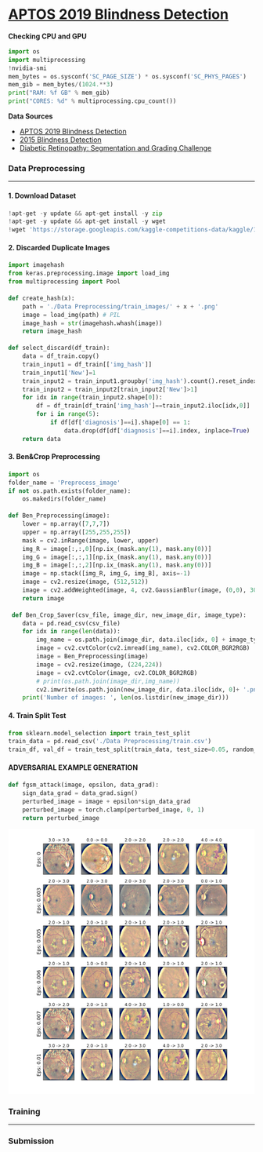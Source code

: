 # [APTOS 2019 Blindness Detection](https://www.kaggle.com/c/aptos2019-blindness-detection)
**Checking CPU and GPU**
```PYTHON
import os
import multiprocessing
!nvidia-smi
mem_bytes = os.sysconf('SC_PAGE_SIZE') * os.sysconf('SC_PHYS_PAGES')
mem_gib = mem_bytes/(1024.**3)  
print("RAM: %f GB" % mem_gib)
print("CORES: %d" % multiprocessing.cpu_count())
```
**Data Sources**
* [APTOS 2019 Blindness Detection](https://www.kaggle.com/c/aptos2019-blindness-detection/data)
* [2015 Blindness Detection](https://www.kaggle.com/tanlikesmath/diabetic-retinopathy-resized)
* [Diabetic Retinopathy: Segmentation and Grading Challenge](https://ieee-dataport.org/open-access/indian-diabetic-retinopathy-image-dataset-idrid)

### Data Preprocessing
---
#### 1. Download Dataset
```PYTHON
!apt-get -y update && apt-get install -y zip
!apt-get -y update && apt-get install -y wget
!wget 'https://storage.googleapis.com/kaggle-competitions-data/kaggle/14774/536888/all.zip?GoogleAccessId=web-data@kaggle-161607.iam.gserviceaccount.com&Expires=1565001228&Signature=ecTeTu%2F9gIQKcEJePgTnnI5G5hoesl3zOgN%2BV3cILfJxnlsZgjp5f2CK1yMG2vZi2VrVxRAbEXiOE903Uw10B1bxpHs%2Bjesu4R8VaXYjYleB1wAQcLWpnUx2Kvki9G6R6C9nOxH178%2FTHz4Hbl%2FpxolKWgRCoNECc%2BXvFTSTAAL5TxHleJIekIecROR7Rid2N1KXG%2FrGrTcKOhgakdmb2gilJpxMSSa1beUrDEJ3E6aHv8X3gFtsxsdTm8hI087U0kuhl9oNiHhNCxtTcl%2BPUGj9POUkOe%2FqCiZo95IEouXC%2FR57kLWtrpQ9846Y144vCquC8pEi%2BX0GGwwqL1sQ5g%3D%3D&response-content-disposition=attachment%3B+filename%3Daptos2019-blindness-detection.zip' --no-check-certificate -O aptos2019-blindness-detection.zip
```
#### 2. Discarded  Duplicate Images  
```PYTHON
import imagehash
from keras.preprocessing.image import load_img
from multiprocessing import Pool

def create_hash(x):
    path = './Data Preprocessing/train_images/' + x + '.png'
    image = load_img(path) # PIL
    image_hash = str(imagehash.whash(image))
    return image_hash

def select_discard(df_train):
    data = df_train.copy()
    train_input1 = df_train[['img_hash']]
    train_input1['New']=1
    train_input2 = train_input1.groupby('img_hash').count().reset_index()
    train_input2 = train_input2[train_input2['New']>1]
    for idx in range(train_input2.shape[0]):
        df = df_train[df_train['img_hash']==train_input2.iloc[idx,0]]
        for i in range(5):
            if df[df['diagnosis']==i].shape[0] == 1:
                data.drop(df[df['diagnosis']==i].index, inplace=True)
    return data
```
#### 3. Ben&Crop Preprocessing
```python
import os
folder_name = 'Preprocess_image'
if not os.path.exists(folder_name):
    os.makedirs(folder_name)

def Ben_Preprocessing(image):
    lower = np.array([7,7,7]) 
    upper = np.array([255,255,255])
    mask = cv2.inRange(image, lower, upper)
    img_R = image[:,:,0][np.ix_(mask.any(1), mask.any(0))]
    img_G = image[:,:,1][np.ix_(mask.any(1), mask.any(0))]
    img_B = image[:,:,2][np.ix_(mask.any(1), mask.any(0))]
    image = np.stack([img_R, img_G, img_B], axis=-1)
    image = cv2.resize(image, (512,512))
    image = cv2.addWeighted(image, 4, cv2.GaussianBlur(image, (0,0), 30) ,-4 ,128)
    return image
    
 def Ben_Crop_Saver(csv_file, image_dir, new_image_dir, image_type):
    data = pd.read_csv(csv_file)
    for idx in range(len(data)):
        img_name = os.path.join(image_dir, data.iloc[idx, 0] + image_type)
        image = cv2.cvtColor(cv2.imread(img_name), cv2.COLOR_BGR2RGB)
        image = Ben_Preprocessing(image)
        image = cv2.resize(image, (224,224))
        image = cv2.cvtColor(image, cv2.COLOR_BGR2RGB)
        # print(os.path.join(image_dir,img_name))
        cv2.imwrite(os.path.join(new_image_dir, data.iloc[idx, 0]+ '.png'), image)
    print('Number of images: ', len(os.listdir(new_image_dir)))
 ```
#### 4. Train Split Test
```python
from sklearn.model_selection import train_test_split
train_data = pd.read_csv('./Data Preprocessing/train.csv')
train_df, val_df = train_test_split(train_data, test_size=0.05, random_state=46, stratify=train_data.diagnosis)
```
#### ADVERSARIAL EXAMPLE GENERATION
```python
def fgsm_attack(image, epsilon, data_grad):
    sign_data_grad = data_grad.sign()
    perturbed_image = image + epsilon*sign_data_grad
    perturbed_image = torch.clamp(perturbed_image, 0, 1)
    return perturbed_image
```
![image](https://github.com/GlacierMelt/KAGGLE/blob/master/APTOS%202019%20Blindness%20Detection/image/adversarial_image.PNG)
### Training
---
### Submission
